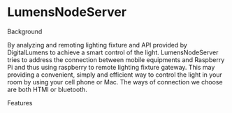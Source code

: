# LumensNodeServer

Background

By analyzing and remoting lighting fixture and API provided by DigitalLumens to achieve a smart control of the light. LumensNodeServer
tries to address the connection between mobile equipments and Raspberry Pi and thus using raspberry to remote lighting fixture gateway.
This may providing a convenient, simply and efficient way to control the light in your room by using your cell phone or Mac. The ways of 
connection we choose are both HTMI or bluetooth. 

Features
